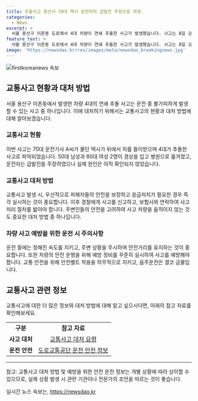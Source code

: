 ```yaml
---
title: 추돌사고 용산서 70대 택시 운전자의 급발진 주장으로 파장.
categories:
  - News
excerpt: >
  서울 용산구 이촌동 도로에서 4대 차량이 연쇄 추돌한 사고가 발생했습니다. 사고는 8일 오후 2시12분쯤 발생했고, 70대 운전기사 A씨의 택시가 뒤에서 차를 들이받아 발생한 것으로 파악됐습니다. 50대 남성과 80대 여성 2명이 경상을 입고 병원으로 옮겨졌으며, A씨는 급발진으로 사고가 발생했다고 주장했습니다. 하지만 실제 급발진 여부는 확인되지 않았으며, 경찰은 현재 사고 경위를 조사 중에 있습니다.
feature_text: >
  서울 용산구 이촌동 도로에서 4대 차량이 연쇄 추돌한 사고가 발생했습니다. 사고는 8일 오후 2시12분쯤 발생했고, 70대 운전기사 A씨의 택시가 뒤에서 차를 들이받아 발생한 것으로 파악됐습니다. 50대 남성과 80대 여성 2명이 경상을 입고 병원으로 옮겨졌으며, A씨는 급발진으로 사고가 발생했다고 주장했습니다. 하지만 실제 급발진 여부는 확인되지 않았으며, 경찰은 현재 사고 경위를 조사 중에 있습니다.
image: 'https://newsdao.kr/res/images/meta/newsdao_breakingnews.jpg'
---
```


<p><img src="httpss://newsdao.kr/res/images/meta/newsdao_breakingnews.jpg" alt="firstkoreanews 속보" /></p>

<h2 data-ke-size="size26">교통사고 현황과 대처 방법</h2>

<p data-ke-size="size16">서울 용산구 이촌동에서 발생한 차량 4대의 연쇄 추돌 사고는 운전 중 불가피하게 발생할 수 있는 사고 중 하나입니다. 이에 대처하기 위해서는 교통사고의 현황과 대처 방법에 대해 알아보겠습니다.</p>

<h3>교통사고 현황</h3>

<p data-ke-size="size16">이번 사고는 70대 운전기사 A씨가 몰던 택시가 뒤에서 차를 들이받으며 4대가 추돌한 사고로 파악되었습니다. 50대 남성과 80대 여성 2명이 경상을 입고 병원으로 옮겨졌고, 운전자는 급발진을 주장하였으나 실제 원인은 아직 확인되지 않았습니다.</p>

<h3>교통사고 대처 방법</h3>

<p data-ke-size="size16">교통사고 발생 시, 우선적으로 피해자들의 안전을 보장하고 응급처치가 필요한 경우 즉각 실시하는 것이 중요합니다. 이후 경찰에게 사고를 신고하고, 보험사와 연락하여 사고 처리 절차를 밟아야 합니다. 주변인들의 안전을 고려하여 사고 차량을 움직이지 않는 것도 중요한 대처 방법 중 하나입니다.</p>

<h3>차량 사고 예방을 위한 운전 시 주의사항</h3>

<p data-ke-size="size16">운전 중에는 정해진 속도를 지키고, 주변 상황을 주시하며 안전거리를 유지하는 것이 중요합니다. 또한 차량의 안전 운행을 위해 예방 정비를 꾸준히 실시하여 사고를 예방해야 합니다. 교통 안전을 위해 안전벨트 착용을 의무적으로 지키고, 음주운전은 결코 금물입니다.</p>

<h2 data-ke-size="size26">교통사고 관련 정보</h2>

<p data-ke-size="size16">교통사고에 대한 더 많은 정보와 대처 방법에 대해 알고 싶으시다면, 아래의 참고 자료를 확인해보세요.</p>

<table>
<tbody>
<tr>
<td style="text-align: center; height: 17px;"><b>구분</b></td>
<td style="text-align: center; height: 17px;"><b>참고 자료</b></td>
</tr>
<tr>
<td style="text-align: center; height: 17px;"><b>사고 대처</b></td>
<td style="text-align: center; height: 17px;"><a href="httpss://www.교통안전처.한국/accident">교통사고 대처 요령</a></td>
</tr>
<tr>
<td style="text-align: center; height: 17px;"><b>운전 안전</b></td>
<td style="text-align: center; height: 17px;"><a href="httpss://www.도로교통공단.한국/safety">도로교통공단 운전 안전 정보</a></td>
</tr>
</tbody>
</table>

<hr>

<p data-ke-size="size16">참고: 교통사고 대처 방법 및 예방을 위한 안전 운전 정보는 개별 상황에 따라 상이할 수 있으므로, 실제 상황 발생 시 관련 기관이나 전문가의 조언을 따르는 것이 좋습니다.</p>
실시간 뉴스 속보는, <a href="https://newsdao.kr" rel="dofollow">https://newsdao.kr</a>


